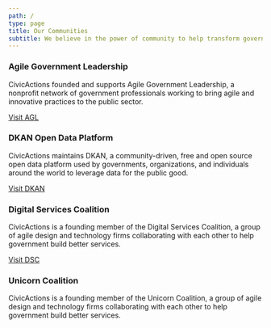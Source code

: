 ```yaml
---
path: /
type: page
title: Our Communities
subtitle: We believe in the power of community to help transform government and the world. When people come together to share ideas and combine their talents, great things happen.
---
```


<h3 class="with-agl-logo">Agile Government Leadership</h3>
<p>
CivicActions founded and supports Agile Government Leadership, a nonprofit network of government professionals working to bring agile and innovative practices to the public sector. 	
</p>

[Visit AGL](https://www.agilegovleaders.org/)

<h3 class="with-dkan-logo">DKAN Open Data Platform</h3>
<p>
CivicActions maintains DKAN, a community-driven, free and open source open data platform used by governments, organizations, and individuals around the world to leverage data for the public good.
</p>

[Visit DKAN](http://getdkan.org)

<h3 class="with-digital-services-coalition-logo">Digital Services Coalition</h3>
<p>CivicActions is a founding member of the Digital Services Coalition, a group of agile design and technology firms collaborating with each other to help government build better services.
</p>

[Visit DSC](https://digitalservicescoalition.org)

<h3 class="with-digital-services-coalition-logo">Unicorn Coalition</h3>
<p>CivicActions is a founding member of the Unicorn Coalition, a group of agile design and technology firms collaborating with each other to help government build better services.
</p>
